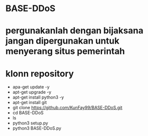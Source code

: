 # BASE-DDoS
# pergunakanlah dengan bijaksana jangan dipergunakan untuk menyerang situs pemerintah 

# klonn repository

   - apa-get update -y
   - apt-get upgrade -y
   - apt-get install python3 -y
   - apt-get install git
   - git clone https://github.com/KunFay99/BASE-DDoS.git
   - cd BASE-DDoS
   - ls
   - python3 setup.py
   - python3 BASE-DDoS.py
